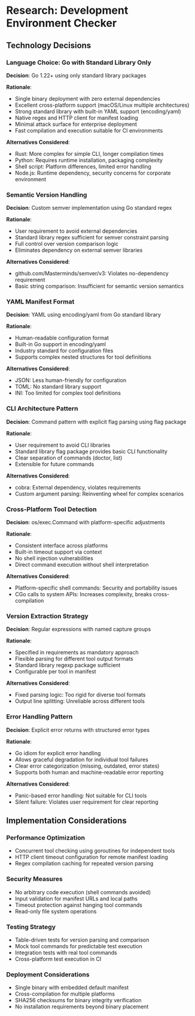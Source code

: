 # Research: Development Environment Checker

## Technology Decisions

### Language Choice: Go with Standard Library Only

**Decision**: Go 1.22+ using only standard library packages

**Rationale**:
- Single binary deployment with zero external dependencies
- Excellent cross-platform support (macOS/Linux multiple architectures)
- Strong standard library with built-in YAML support (encoding/yaml)
- Native regex and HTTP client for manifest loading
- Minimal attack surface for enterprise deployment
- Fast compilation and execution suitable for CI environments

**Alternatives Considered**:
- Rust: More complex for simple CLI, longer compilation times
- Python: Requires runtime installation, packaging complexity
- Shell script: Platform differences, limited error handling
- Node.js: Runtime dependency, security concerns for corporate environment

### Semantic Version Handling

**Decision**: Custom semver implementation using Go standard regex

**Rationale**:
- User requirement to avoid external dependencies
- Standard library regex sufficient for semver constraint parsing
- Full control over version comparison logic
- Eliminates dependency on external semver libraries

**Alternatives Considered**:
- github.com/Masterminds/semver/v3: Violates no-dependency requirement
- Basic string comparison: Insufficient for semantic version semantics

### YAML Manifest Format

**Decision**: YAML using encoding/yaml from Go standard library

**Rationale**:
- Human-readable configuration format
- Built-in Go support in encoding/yaml
- Industry standard for configuration files
- Supports complex nested structures for tool definitions

**Alternatives Considered**:
- JSON: Less human-friendly for configuration
- TOML: No standard library support
- INI: Too limited for complex tool definitions

### CLI Architecture Pattern

**Decision**: Command pattern with explicit flag parsing using flag package

**Rationale**:
- User requirement to avoid CLI libraries
- Standard library flag package provides basic CLI functionality
- Clear separation of commands (doctor, list)
- Extensible for future commands

**Alternatives Considered**:
- cobra: External dependency, violates requirements
- Custom argument parsing: Reinventing wheel for complex scenarios

### Cross-Platform Tool Detection

**Decision**: os/exec.Command with platform-specific adjustments

**Rationale**:
- Consistent interface across platforms
- Built-in timeout support via context
- No shell injection vulnerabilities
- Direct command execution without shell interpretation

**Alternatives Considered**:
- Platform-specific shell commands: Security and portability issues
- CGo calls to system APIs: Increases complexity, breaks cross-compilation

### Version Extraction Strategy

**Decision**: Regular expressions with named capture groups

**Rationale**:
- Specified in requirements as mandatory approach
- Flexible parsing for different tool output formats
- Standard library regexp package sufficient
- Configurable per tool in manifest

**Alternatives Considered**:
- Fixed parsing logic: Too rigid for diverse tool formats
- Output line splitting: Unreliable across different tools

### Error Handling Pattern

**Decision**: Explicit error returns with structured error types

**Rationale**:
- Go idiom for explicit error handling
- Allows graceful degradation for individual tool failures
- Clear error categorization (missing, outdated, error states)
- Supports both human and machine-readable error reporting

**Alternatives Considered**:
- Panic-based error handling: Not suitable for CLI tools
- Silent failure: Violates user requirement for clear reporting

## Implementation Considerations

### Performance Optimization
- Concurrent tool checking using goroutines for independent tools
- HTTP client timeout configuration for remote manifest loading
- Regex compilation caching for repeated version parsing

### Security Measures
- No arbitrary code execution (shell commands avoided)
- Input validation for manifest URLs and local paths
- Timeout protection against hanging tool commands
- Read-only file system operations

### Testing Strategy
- Table-driven tests for version parsing and comparison
- Mock tool commands for predictable test execution
- Integration tests with real tool commands
- Cross-platform test execution in CI

### Deployment Considerations
- Single binary with embedded default manifest
- Cross-compilation for multiple platforms
- SHA256 checksums for binary integrity verification
- No installation requirements beyond binary placement